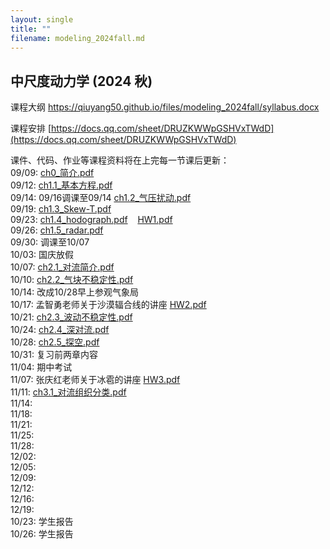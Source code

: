 ```yaml
---
layout: single
title: ""
filename: modeling_2024fall.md
---
```


**中尺度动力学 (2024 秋)**  
---
课程大纲 <a href="https://qiuyang50.github.io/files/mesoscale_2024fall/syllabus.docx">https://qiuyang50.github.io/files/modeling_2024fall/syllabus.docx</a>

课程安排 [https://docs.qq.com/sheet/DRUZKWWpGSHVxTWdD](https://docs.qq.com/sheet/DRUZKWWpGSHVxTWdD)

课件、代码、作业等课程资料将在上完每一节课后更新：  
09/09: <a href="https://qiuyang50.github.io/files/mesoscale_2024fall/ch0_简介.pdf">ch0_简介.pdf</a>   
09/12: <a href="https://qiuyang50.github.io/files/mesoscale_2024fall/ch1.1_基本方程.pdf">ch1.1_基本方程.pdf</a>    
09/14: 09/16调课至09/14 <a href="https://qiuyang50.github.io/files/mesoscale_2024fall/ch1.2_气压扰动.pdf">ch1.2_气压扰动.pdf</a>     
09/19: <a href="https://qiuyang50.github.io/files/mesoscale_2024fall/ch1.3_Skew-T.pdf">ch1.3_Skew-T.pdf</a>    
09/23: <a href="https://qiuyang50.github.io/files/mesoscale_2024fall/ch1.4_hodograph.pdf">ch1.4_hodograph.pdf</a> &nbsp;&nbsp; <a href="https://qiuyang50.github.io/files/mesoscale_2024fall/HW1.pdf">HW1.pdf</a>  
09/26: <a href="https://qiuyang50.github.io/files/mesoscale_2024fall/ch1.5_radar.pdf">ch1.5_radar.pdf</a>   
09/30: 调课至10/07  
10/03: 国庆放假       
10/07: <a href="https://qiuyang50.github.io/files/mesoscale_2024fall/ch2.1_对流简介.pdf">ch2.1_对流简介.pdf</a>     
10/10: <a href="https://qiuyang50.github.io/files/mesoscale_2024fall/ch2.2_气块不稳定性.pdf">ch2.2_气块不稳定性.pdf</a>  
10/14: 改成10/28早上参观气象局   
10/17: 孟智勇老师关于沙漠辐合线的讲座 <a href="https://qiuyang50.github.io/files/mesoscale_2024fall/HW2.pdf">HW2.pdf</a>  
10/21: <a href="https://qiuyang50.github.io/files/mesoscale_2024fall/ch2.3_波动不稳定性.pdf">ch2.3_波动不稳定性.pdf</a>   
10/24: <a href="https://qiuyang50.github.io/files/mesoscale_2024fall/ch2.4_深对流.pdf">ch2.4_深对流.pdf</a>   
10/28: <a href="https://qiuyang50.github.io/files/mesoscale_2024fall/ch2.5_探空.pdf">ch2.5_探空.pdf</a>    
10/31: 复习前两章内容  
11/04: 期中考试   
11/07: 张庆红老师关于冰雹的讲座 <a href="https://qiuyang50.github.io/files/mesoscale_2024fall/HW3.pdf">HW3.pdf</a>      
11/11: <a href="https://qiuyang50.github.io/files/mesoscale_2024fall/ch3.1_对流组织分类.pdf">ch3.1_对流组织分类.pdf</a>    
11/14:  
11/18:  
11/21:  
11/25:  
11/28:  
12/02:  
12/05:  
12/09:  
12/12:  
12/16:  
12/19:  
10/23: 学生报告    
10/26: 学生报告 
